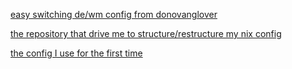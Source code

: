 [easy switching de/wm config from donovanglover](https://github.com/donovanglover/nix-config)

[the repository that drive me to structure/restructure my nix config](https://github.com/erictossell/nixflakes)

[the config I use for the first time](https://github.com/ryan4yin/nix-config)
